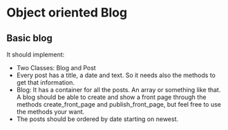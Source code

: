 # Object oriented Blog

## Basic blog

It should implement:

* Two Classes: Blog and Post
* Every post has a title, a date and text. So it needs also the methods to get that information.
* Blog: It has a container for all the posts. An array or something like that. A blog should be able to create and show a front page through the methods create_front_page and publish_front_page, but feel free to use the methods your want.
* The posts should be ordered by date starting on newest.